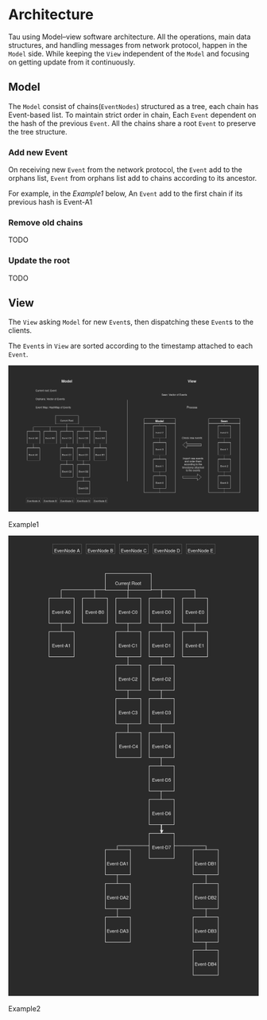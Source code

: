 
# Architecture 

Tau using Model–view software architecture. All the operations, main data structures, 
and handling messages from network protocol, happen in the `Model` side. 
While keeping the `View` independent of the `Model` and focusing on getting update 
from it continuously.

## Model

The `Model` consist of chains(`EventNodes`) structured as a tree, each chain has Event-based
list. To maintain strict order in chain, Each `Event` dependent on the hash of the previous `Event`. 
All the chains share a root `Event` to preserve the tree structure. 

### Add new Event

On receiving new `Event` from the network protocol, the `Event` add to the
orphans list, `Event` from orphans list add to chains according to its ancestor. 

For example, in the <em> Example1 </em> below, An `Event` add to the first chain if
its previous hash is Event-A1

### Remove old chains 

TODO

### Update the root 

TODO

## View

The `View` asking `Model` for new `Event`s, then dispatching these `Event`s to the clients. 

The `Event`s in `View` are sorted according to the timestamp attached to each `Event`.


![data structure](../../assets/mv_event.png)

Example1

![data structure](../../assets/mv_event_tree.png)

Example2



